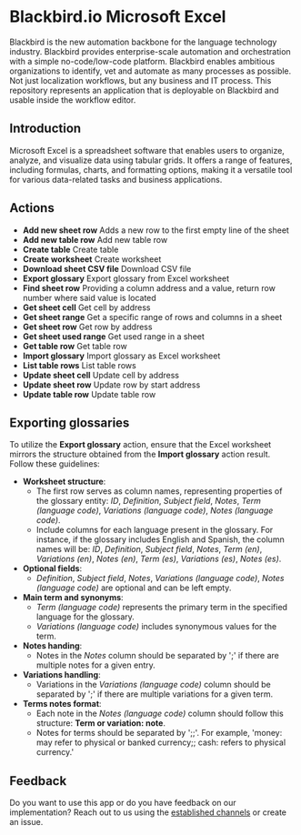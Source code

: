 # Blackbird.io Microsoft Excel

Blackbird is the new automation backbone for the language technology industry. Blackbird provides enterprise-scale automation and orchestration with a simple no-code/low-code platform. Blackbird enables ambitious organizations to identify, vet and automate as many processes as possible. Not just localization workflows, but any business and IT process. This repository represents an application that is deployable on Blackbird and usable inside the workflow editor.

## Introduction

<!-- begin docs -->

Microsoft Excel is a spreadsheet software that enables users to organize, analyze, and visualize data using tabular grids. It offers a range of features, including formulas, charts, and formatting options, making it a versatile tool for various data-related tasks and business applications.

## Actions

- **Add new sheet row**   Adds a new row to the first empty line of the sheet
- **Add new table row**   Add new table row
- **Create table**    Create table
- **Create worksheet**    Create worksheet
- **Download sheet CSV file**  Download CSV file
- **Export glossary**  Export glossary from Excel worksheet
- **Find sheet row**  Providing a column address and a value, return row number where said value is located
- **Get sheet cell**  Get cell by address
- **Get sheet range**  Get a specific range of rows and columns in a sheet
- **Get sheet row**   Get row by address
- **Get sheet used range**    Get used range in a sheet
- **Get table row**   Get table row
- **Import glossary**  Import glossary as Excel worksheet
- **List table rows**  List table rows
- **Update sheet cell**   Update cell by address
- **Update sheet row**    Update row by start address
- **Update table row**    Update table row

## Exporting glossaries

To utilize the **Export glossary** action, ensure that the Excel worksheet mirrors the structure obtained from the **Import glossary** action result. Follow these guidelines:

- **Worksheet structure**:
   - The first row serves as column names, representing properties of the glossary entity: _ID_, _Definition_, _Subject field_, _Notes_, _Term (language code)_, _Variations (language code)_, _Notes (language code)_.
   - Include columns for each language present in the glossary. For instance, if the glossary includes English and Spanish, the column names will be: _ID_, _Definition_, _Subject field_, _Notes_, _Term (en)_, _Variations (en)_, _Notes (en)_, _Term (es)_, _Variations (es)_, _Notes (es)_.
- **Optional fields**:
    - _Definition_, _Subject field_, _Notes_, _Variations (language code)_, _Notes (language code)_ are optional and can be left empty.
- **Main term and synonyms**:
    - _Term (language code)_ represents the primary term in the specified language for the glossary.
    - _Variations (language code)_ includes synonymous values for the term.
- **Notes handing**:
    - Notes in the _Notes_ column should be separated by ';' if there are multiple notes for a given entry.
- **Variations handling**:
    - Variations in the _Variations (language code)_ column should be separated by ';' if there are multiple variations for a given term.
- **Terms notes format**:
    - Each note in the _Notes (language code)_ column should follow this structure: **Term or variation: note**.
    - Notes for terms should be separated by ';;'. For example, 'money: may refer to physical or banked currency;; cash: refers to physical currency.'

## Feedback

Do you want to use this app or do you have feedback on our implementation? Reach out to us using the [established channels](https://www.blackbird.io/) or create an issue.

<!-- end docs -->
